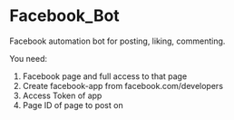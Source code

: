 # Facebook_Bot
Facebook automation bot for posting, liking, commenting.

You need:
1. Facebook page and full access to that page
2. Create facebook-app from facebook.com/developers 
3. Access Token of app
4. Page ID of page to post on


